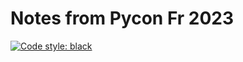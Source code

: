 # Notes from Pycon Fr 2023

[![Code style: black](https://img.shields.io/badge/code%20style-black-000000.svg)](https://github.com/psf/black)